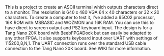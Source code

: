 This is a project to create an ASCII terminal which outputs characters direct to a monitor. The resolution is 640 x 480 VGA 64 x 40 characters or 32 x 20 characters. To create a computer to test it, I've added a 65C02 processor, 16K ROM with MSBASIC and WOZMON and 16K RAM. You can use this to have direct to screen output and PS2 keyboard input. The design is for a Tang Nano 20K board with BeebFPGADock but can easily be adapted to any other FPGA. It also supports keyboard input over UART with settings of 115200,8,N,1. The UART connection runs over the standard USB cable connection to the Tang Nano 20K board. See WIKI for more information.
